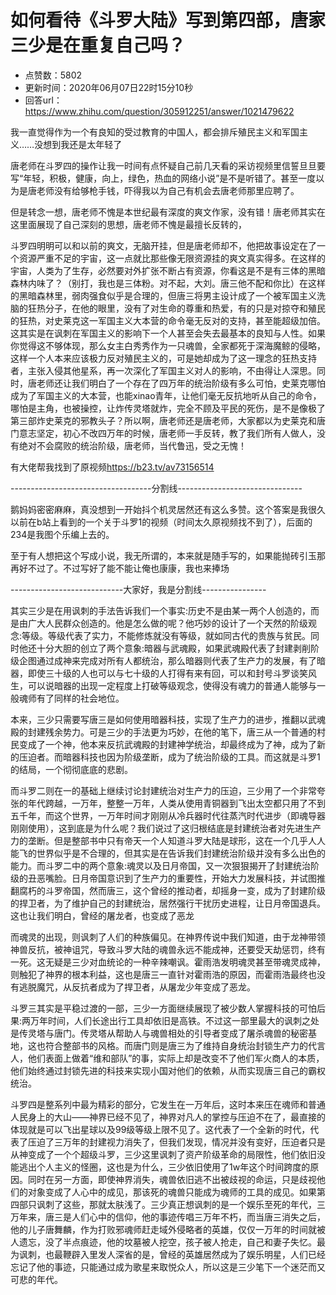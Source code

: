 # 如何看待《斗罗大陆》写到第四部，唐家三少是在重复自己吗？
- 点赞数：5802
- 更新时间：2020年06月07日22时15分10秒
- 回答url：https://www.zhihu.com/question/305912251/answer/1021479622
<body>
 <p data-pid="XFpXFt1C">我一直觉得作为一个有良知的受过教育的中国人，都会排斥殖民主义和军国主义……没想到我还是太年轻了</p>
 <p data-pid="2a7ycdZ4">唐老师在斗罗四的操作让我一时间有点怀疑自己前几天看的采访视频里信誓旦旦要写“年轻，积极，健康，向上，绿色，热血的网络小说”是不是听错了。甚至一度以为是唐老师没有给够枪手钱，吓得我以为自己有机会去唐老师那里应聘了。</p>
 <p data-pid="QE5U8B0_">但是转念一想，唐老师不愧是本世纪最有深度的爽文作家，没有错！唐老师其实在这里面展现了自己深刻的思想，唐老师不愧是最擅长反转的，</p>
 <p data-pid="jRLSs2ZI">斗罗四明明可以和以前的爽文，无脑开挂，但是唐老师却不，他把故事设定在了一个资源严重不足的宇宙，这一点就比那些像无限资源挂的爽文真实得多。在这样的宇宙，人类为了生存，必然要对外扩张不断占有资源，你看这是不是有三体的黑暗森林内味了？（别打，我也是三体粉。对不起，大刘。唐三他不配和你比）在这样的黑暗森林里，弱肉强食似乎是合理的，但唐三将男主设计成了一个被军国主义洗脑的狂热分子，在他的眼里，没有了对生命的尊重和热爱，有的只是对掠夺和殖民的狂热，对史莱克这一军国主义大本营的命令毫无反对的支持，甚至能超级加倍。这其实是在讽刺在军国主义的影响下一个人甚至会失去最基本的良知与人性。如果你觉得这不够体现，那么女主白秀秀作为一只魂兽，全家都死于深海魔鲸的侵略，这样一个人本来应该极力反对殖民主义的，可是她却成为了这一理念的狂热支持者，主张入侵其他星系，再一次深化了军国主义对人的影响，不由得让人深思。同时，唐老师还让我们明白了一个存在了四万年的统治阶级有多么可怕，史莱克哪怕成为了军国主义的大本营，也能xinao青年，让他们毫无反抗地听从自己的命令，哪怕是主角，也被操控，让炸传灵塔就炸，完全不顾及平民的死伤，是不是像极了第三部炸史莱克的邪教头子？所以啊，唐老师还是唐老师，大家都以为史莱克和唐门意志坚定，初心不改四万年的时候，唐老师一手反转，教了我们所有人做人，没有绝对不会腐败的统治阶级，唐老师，当代鲁迅，受之无愧！</p>
 <p data-pid="NeeH3aRd">有大佬帮我找到了原视频<a href="https://link.zhihu.com/?target=https%3A//b23.tv/av73156514" class=" external" target="_blank" rel="nofollow noreferrer"><span class="invisible">https://</span><span class="visible">b23.tv/av73156514</span><span class="invisible"></span></a></p>
 <p data-pid="CQFaIxHc">-----------------------------------分割线-------------------------------</p>
 <p data-pid="XqD8kwSq">鹅妈妈密密麻麻，真没想到一开始抖个机灵居然还有这么多赞。这个答案是我很久以前在b站上看到的一个关于斗罗1的视频（时间太久原视频找不到了），后面的234是我图个乐编上去的。</p>
 <p data-pid="nHbm5F7Z">至于有人想把这个写成小说，我无所谓的，本来就是随手写的，如果能抛砖引玉那再好不过了。不过写好了能不能让俺也康康，我也来捧场</p>
 <p data-pid="QJnKR6xg">----------------------------大家好，我是分割线----------------</p>
 <p data-pid="eb5rV_gl">其实三少是在用讽刺的手法告诉我们一个事实:历史不是由某一两个人创造的，而是由广大人民群众创造的。他是怎么做的呢？他巧妙的设计了一个天然的阶级观念:等级。等级代表了实力，不能修炼就没有等级，就如同古代的贵族与贫民。同时他还十分大胆的创立了两个意象:暗器与武魂殿，如果武魂殿代表了封建剥削阶级企图通过成神来完成对所有人都统治，那么暗器则代表了生产力的发展，有了暗器，即使三十级的人也可以与七十级的人打得有来有回，可以和封号斗罗谈笑风生，可以说暗器的出现一定程度上打破等级观念，使得没有魂力的普通人能够与一般魂师有了同样的社会地位。</p>
 <p data-pid="6UZ5qA_g">本来，三少只需要写唐三是如何使用暗器科技，实现了生产力的进步，推翻以武魂殿的封建残余势力。可是三少的手法更为巧妙，在他的笔下，唐三从一个普通的村民变成了一个神，他本来反抗武魂殿的封建神学统治，却最终成为了神，成为了新的压迫者。而暗器科技也因为阶级垄断，成为了统治阶级的工具。而这就是斗罗1的结局，一个彻彻底底的悲剧。</p>
 <p data-pid="TpLeMUiR">而斗罗二则在一的基础上继续讨论封建统治对生产力的压迫，三少用了一个非常夸张的年代跨越，一万年，整整一万年，人类从使用青铜器到飞出太空都只用了不到五千年，而这个世界，一万年时间才刚刚从冷兵器时代往蒸汽时代进步（即魂导器刚刚使用），这到底是为什么呢？我们说过了这归根结底是封建统治者对先进生产力的垄断。但是整部书中只有帝天一个人知道斗罗大陆是球形，这在一个几乎人人能飞的世界似乎是不合理的，但其实是在告诉我们封建统治阶级并没有多么出色的能力。而斗罗二中的两个意象:魂灵以及日月帝国，又一次狠狠揭开了封建统治阶级的丑恶嘴脸。日月帝国意识到了生产力的重要性，开始大力发展科技，并试图推翻腐朽的斗罗帝国，然而唐三，这个曾经的推动者，却摇身一变，成为了封建阶级的捍卫者，为了维护自己的封建统治，居然强行干扰历史进程，让日月帝国退兵。这也让我们明白，曾经的屠龙者，也变成了恶龙</p>
 <p data-pid="UDPGKbqn">而魂灵的出现，则讽刺了人们的种族偏见。在神界传说中我们知道，由于龙神带领神兽反抗，被神诅咒，导致斗罗大陆的魂兽永远不能成神，还要受天劫惩罚，终有一死。这无疑是三少对血统论的一种辛辣嘲讽。霍雨浩发明魂灵甚至带魂灵成神，则触犯了神界的根本利益，这也是唐三一直针对霍雨浩的原因，而霍雨浩最终也没有逃脱魔咒，从反抗者成为了捍卫者，从屠龙少年变成了恶龙。</p>
 <p data-pid="X63TzXNu">斗罗三其实是平稳过渡的一部，三少一方面继续展现了被少数人掌握科技的可怕后果:两万年时间，人们长途出行工具却依旧是高铁。不过这一部里最大的讽刺之处是传灵塔与唐门。传灵塔从帮助人与魂兽相处的引导者变成了屠杀魂兽的秘密基地，这也符合整部书的风格。而唐门则是唐三为了维持自身统治封锁生产力的代言人，他们表面上做着“维和部队”的事，实际上却是改变不了他们军火商人的本质，他们始终通过封锁先进的科技来实现小国对他们的依赖，从而实现唐三自己的霸权统治。</p>
 <p data-pid="ExJUWjnm">斗罗四是整系列中最为精彩的部分，它发生在一万年后，这时本来压在魂师和普通人民身上的大山——神界已经不见了，神界对凡人的掌控与压迫不在了，最直接的体现就是可以飞出星球以及99级等级上限不见了。这代表了一个全新的时代，代表了压迫了三万年的封建视力消失了，但我们发现，情况并没有变好，压迫者只是从神变成了一个个超级斗罗，三少这里讽刺了资产阶级革命的局限性，他们依旧没能逃出个人主义的怪圈，这也是为什么，三少依旧使用了1w年这个时间跨度的原因。同时在另一方面，即使神界消失，魂兽依旧逃不出被歧视的命运，只是歧视他们的对象变成了人心中的成见，那该死的魂兽只能成为魂师的工具的成见。如果第四部只讽刺了这些，那就太肤浅了。三少真正想讽刺的是一个娱乐至死的年代，三万年来，唐三是人们心中的信仰，他的事迹传唱三万年不朽，而当唐三消失之后，他的儿子唐舞麟，作为打败邪魂师赶走域外侵略者的英雄，仅仅一万年的时间就被人遗忘，没了半点痕迹，他的坟墓被人挖空，孩子被人抢走，自己和妻子失忆。最为讽刺，也最鞭辟入里发人深省的是，曾经的英雄居然成为了娱乐明星，人们已经忘记了他的事迹，只能通过成为歌星来取悦众人，所以这是三少笔下一个迷茫而又可悲的年代。</p>
</body>